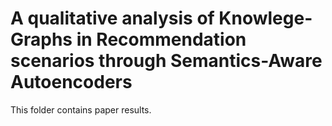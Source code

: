 A qualitative analysis of Knowlege-Graphs in Recommendation scenarios through Semantics-Aware Autoencoders
=======

This folder contains paper results.

